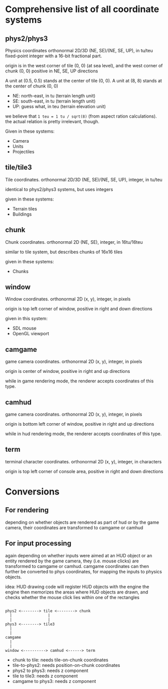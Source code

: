 Comprehensive list of all coordinate systems
============================================

phys2/phys3
-----------

Physics coordinates
orthonormal 2D/3D (NE, SE)/(NE, SE, UP), in tu/teu
fixed-point integer with a 16-bit fractional part.

origin is in the west corner of tile (0, 0) (at sea level),
and the west corner of chunk (0, 0)
positive in NE, SE, UP directions

A unit at (0.5, 0.5) stands at the center of tile (0, 0).
A unit at (8, 8) stands at the center of chunk (0, 0)

 * NE: north-east, in tu (terrain length unit)
 * SE: south-east, in tu (terrain length unit)
 * UP: guess what, in teu (terrain elevation unit)

we believe that `1 teu = 1 tu / sqrt(8)` (from aspect ration calculations).
the actual relation is pretty irrelevant, though.

Given in these systems:
 * Camera
 * Units
 * Projectiles

tile/tile3
----------
Tile coordinates.
orthonormal 2D/3D (NE, SE)/(NE, SE, UP), integer, in tu/teu

identical to phys2/phys3 systems, but uses integers

given in these systems:
 * Terrain tiles
 * Buildings

chunk
-----
Chunk coordinates.
orthonormal 2D (NE, SE), integer, in 16tu/16teu

similar to tile system, but describes chunks of 16x16 tiles

given in these systems:
 * Chunks

window
------
Window coordinates.
orthonormal 2D (x, y), integer, in pixels

origin is top left corner of window, positive in right and down directions

given in this system:
 * SDL mouse
 * OpenGL viewport

camgame
-------
game camera coordinates.
orthonormal 2D (x, y), integer, in pixels

origin is center of window, positive in right and up directions

while in game rendering mode, the renderer accepts
coordinates of this type.

camhud
------
game camera coordinates.
orthonormal 2D (x, y), integer, in pixels

origin is bottom left corner of window, positive in right and up directions

while in hud rendering mode, the renderer accepts
coordinates of this type.

term
----
terminal character coordinates.
orthonormal 2D (x, y), integer, in characters

origin is top left corner of console area, positive in right and down directions


Conversions
===========

For rendering
-------------
depending on whether objects are rendered as part of hud or by the game
camera, their coordinates are transformed to camgame or camhud

For input processing
--------------------
again depending on whether inputs were aimed at an HUD object or an
entity rendered by the game camera, they (i.e. mouse clicks) are
transformed to camgame or camhud.
camgame coordinates can then further be converted to phys coordinates,
for mapping the inputs to physics objects.

idea: HUD drawing code will register HUD objects with the engine
the engine then memorizes the areas where HUD objects are drawn,
and checks whether the mouse click lies within one of the rectangles

```

phys2 <--------> tile <--------> chunk
  |                |
  |                |
phys3 <--------> tile3
  |
  |
camgame
  |
  |
window <----------> camhud <------> term

```

 * chunk to tile: needs tile-on-chunk coordinates
 * tile-to-phys2: needs position-on-chunk coordinates
 * phys2 to phys3: needs z component
 * tile to tile3: needs z component
 * camgame to phys3: needs z component

